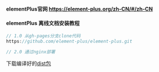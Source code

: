 #### elementPlus官网  https://element-plus.org/zh-CN/#/zh-CN

#### elementPlus 离线文档安装教程

```javascript
// 1.0 从gh-pages分支clone代码
https://github.com/element-plus/element-plus.git

// 2.0 通过nginx部署

```
下载编译好的[dist包](/docs-files/guide/doc/element-plus-doc.rar)
